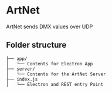 # ArtNet
ArtNet sends DMX values over UDP
## Folder structure
```
├── app/
│   └── Contents for Electron App
├── server/
│   └── Contents for the ArtNet Server
├── index.js
│   └── Electron and REST entry Point
```
